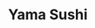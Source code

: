 ---
layout: place
title: Yama Sushi
permalink: /utah/park-city/yama-sushi.html
stateAbbr: UT
stateName: Utah
cityName: Park City
seo:
  type: restaurant
  links: null
place_id: ChIJAQBAOf1yUocReb8aTyEz2fs
photos:
  - name: >-
      places/ChIJAQBAOf1yUocReb8aTyEz2fs/photos/AeeoHcIEMAj2wol3OY6RUvGyA_A5r8hJlKNqUg-KrH5XRSKarMnyxu4gFFqsp26pDqH5RlTLhL3ndwcjd4-Wh3QhiZqi3QpllBaMS7xpcGRAC698iatdtgjQ0hfYonVMXELzheZUyRWpQD0lSSgfAh0wYRlqlVuVL7bzkEgHkPVyHjZSFFwHlEKv0-jkJbINMEckmvAhGHb5uzZS9Z820FPNJ1qaEXKBwtVkmgL0ymnoGuy3FK58ee8bsjS_xCTTXSdWOilovphdhOAC8ucuX1ejA3OqUOoc6c8KZO3DhDQo0bTRIQ
    widthPx: 1402
    heightPx: 900
    authorAttributions:
      - displayName: Yama Sushi
        uri: https://maps.google.com/maps/contrib/104080573880635958533
        photoUri: >-
          https://lh3.googleusercontent.com/a-/ALV-UjXGONguOkgVcIQc4_dEju_PJQaTwpMeH8zUoqPBnY0xpVYw6zh7=s100-p-k-no-mo
    flagContentUri: >-
      https://www.google.com/local/imagery/report/?cb_client=maps_api_places.places_api&image_key=!1e10!2sAF1QipPc-lgH6fzrNc0oJ_Y1e01Zsn1Dht6jtI_zmQnf&hl=en-US
    googleMapsUri: >-
      https://www.google.com/maps/place//data=!3m4!1e2!3m2!1sAF1QipPc-lgH6fzrNc0oJ_Y1e01Zsn1Dht6jtI_zmQnf!2e10!4m2!3m1!1s0x875272fd39400001:0xfbd933214f1abf79
  - name: >-
      places/ChIJAQBAOf1yUocReb8aTyEz2fs/photos/AeeoHcLuY033SIFj_z47TJ0Am6IfRaDv4AlyPjIyfsrjQD0funXtaJXdd6kTc90M7FRft09MV0kg1G6NjLaae6D0X7VePE6-fZj9D9CQjg9ugT_1OtSdoKMij3DJoHAO9-tgYXlurbUhRVohNS_SPunfUttAvxBLv2BN7cHCX4iATcfOkXF0BVHoyBAc_XRxVwmvx3owSWnYOC0EfBaJypf5Cz3M1ggz2stfgLK4OQCRmNk6S1SluU1xImrlSLk_YdEvxKgBykklaXDsqDGS8iUiPmzIrC7YKzQ1083DinHNrztomg
    widthPx: 1199
    heightPx: 840
    authorAttributions:
      - displayName: Yama Sushi
        uri: https://maps.google.com/maps/contrib/104080573880635958533
        photoUri: >-
          https://lh3.googleusercontent.com/a-/ALV-UjXGONguOkgVcIQc4_dEju_PJQaTwpMeH8zUoqPBnY0xpVYw6zh7=s100-p-k-no-mo
    flagContentUri: >-
      https://www.google.com/local/imagery/report/?cb_client=maps_api_places.places_api&image_key=!1e10!2sAF1QipMR6371iF6Q2HtChzbFkveuyROhYv0JRrkrT_Ox&hl=en-US
    googleMapsUri: >-
      https://www.google.com/maps/place//data=!3m4!1e2!3m2!1sAF1QipMR6371iF6Q2HtChzbFkveuyROhYv0JRrkrT_Ox!2e10!4m2!3m1!1s0x875272fd39400001:0xfbd933214f1abf79
  - name: >-
      places/ChIJAQBAOf1yUocReb8aTyEz2fs/photos/AeeoHcKy-PfKGwzirZ-vGewwMqIzh0J3hApqGCK93ybiwpbWJFPrTtPLz2bMgBgyPwqdN9b95JhR0dP4qIZvGA86Gia5SCQ3Hulj9j9Fd6Rqe5XSRVVv6gGD5y_ImeViBaQA8EtR_ea6LfEOLLIWhs0aKnTeaNhkZ9fK9WzEWKNRASupiph4_KjXREKBalf5zJSY1JWFVetzhJAt3l9B0-a4WtRFpKOWvk3ls1st4vA-umrtj8VtDWZMw12D0YjE4vVzGfgk4CbcYKksNzWXV-2hZSRqyTJTiJ9cxuTOLe8E134WTg
    widthPx: 1399
    heightPx: 900
    authorAttributions:
      - displayName: Yama Sushi
        uri: https://maps.google.com/maps/contrib/104080573880635958533
        photoUri: >-
          https://lh3.googleusercontent.com/a-/ALV-UjXGONguOkgVcIQc4_dEju_PJQaTwpMeH8zUoqPBnY0xpVYw6zh7=s100-p-k-no-mo
    flagContentUri: >-
      https://www.google.com/local/imagery/report/?cb_client=maps_api_places.places_api&image_key=!1e10!2sAF1QipN4ngmeSwe5vJB4wLJ6zRoozVEqgaUUXAs910JX&hl=en-US
    googleMapsUri: >-
      https://www.google.com/maps/place//data=!3m4!1e2!3m2!1sAF1QipN4ngmeSwe5vJB4wLJ6zRoozVEqgaUUXAs910JX!2e10!4m2!3m1!1s0x875272fd39400001:0xfbd933214f1abf79
  - name: >-
      places/ChIJAQBAOf1yUocReb8aTyEz2fs/photos/AeeoHcIcnCTUqTTdVohHQU5ohCo9PQh_O4S-VXA4bao626VrlREQfahLfyKcBpev7HkET9h4ZNpvFmvu6WyrOiN9IY2HctfkPnfzAUHAStlslfkrRMi2jR6U8GOmehkJjKCmb2PtLHF45ZSo_OmN4HM41m1LHz2Uca1Wp_fsGhGyXmM-8VwwKkIAM5vzflEeLR44WlMq1mu49nvajqqcTN5b6lITO29K0dgYx5REwTmVvvezMIv1TOxMN1BNheecfhFYEIuC846TTrfo-8NFMOBhgX3RZFef7TV90icMDDuyPfXx7g
    widthPx: 4800
    heightPx: 3204
    authorAttributions:
      - displayName: Yama Sushi
        uri: https://maps.google.com/maps/contrib/104080573880635958533
        photoUri: >-
          https://lh3.googleusercontent.com/a-/ALV-UjXGONguOkgVcIQc4_dEju_PJQaTwpMeH8zUoqPBnY0xpVYw6zh7=s100-p-k-no-mo
    flagContentUri: >-
      https://www.google.com/local/imagery/report/?cb_client=maps_api_places.places_api&image_key=!1e10!2sAF1QipOjWx6hBYGcICMZEOVhltoVh6XCTjBuZ6LC4LPx&hl=en-US
    googleMapsUri: >-
      https://www.google.com/maps/place//data=!3m4!1e2!3m2!1sAF1QipOjWx6hBYGcICMZEOVhltoVh6XCTjBuZ6LC4LPx!2e10!4m2!3m1!1s0x875272fd39400001:0xfbd933214f1abf79
  - name: >-
      places/ChIJAQBAOf1yUocReb8aTyEz2fs/photos/AeeoHcJX9LJ0JIozhFXvzJCEYsOz5R1YtPKEZ2iNNhjAb9D6ju3VzjafNony_5bmpXYm3jU4zaquj0GeZUlICBOr4LaadpJc9NDGAXDyTkNIDCuJ7E6EdMjp6tzFQ82lzA7JdySB-Q2OFQrTuF2C7DWl6Xewx5tYA7sHc7u8Vvm5kHmbNxbCsQyHfFzFec7fpN_xe7TnWNS8kjXs8ao3fNrd7MtCDBSov3FSyaIWXdLSZxRNoHzN5GHa8nw748EHcFCd7TsKjgcWH8-s9VbyPDZeN9wOebBhtPxFGqkLVof09c5hbA
    widthPx: 2026
    heightPx: 3514
    authorAttributions:
      - displayName: Yama Sushi
        uri: https://maps.google.com/maps/contrib/104080573880635958533
        photoUri: >-
          https://lh3.googleusercontent.com/a-/ALV-UjXGONguOkgVcIQc4_dEju_PJQaTwpMeH8zUoqPBnY0xpVYw6zh7=s100-p-k-no-mo
    flagContentUri: >-
      https://www.google.com/local/imagery/report/?cb_client=maps_api_places.places_api&image_key=!1e10!2sAF1QipOanv7MU7gtbLkKxeUiJkmSK41zfRjgWVmn8mm7&hl=en-US
    googleMapsUri: >-
      https://www.google.com/maps/place//data=!3m4!1e2!3m2!1sAF1QipOanv7MU7gtbLkKxeUiJkmSK41zfRjgWVmn8mm7!2e10!4m2!3m1!1s0x875272fd39400001:0xfbd933214f1abf79
  - name: >-
      places/ChIJAQBAOf1yUocReb8aTyEz2fs/photos/AeeoHcJ51uWMMlDToy4--YV57udB0ZuoSLQAKJa7iM85wNnjZ-AtZfhf-PZbdWpbD1Kq1Qk7d0kDBqFvBP9TdRYGRsry8zGLApY4g4BwAMYfa4vJsT3eYY8teJTUtd9-1CMeOdXq40wyHOHCvzZmTjmLmHPQ-NPJ-8bJmU66LwUSOL3St46PzmST7lRS_TqoyQ-FtYBAIAJKJMF5e0K24hAEO83I6SjCrMaNKut5WdGwgQhFI4TACFRewWrZanPCHZ-A62SnB2jCPH13cwJ23wFt4HpRx5UTevUyKB0_rsWY6IjD9g
    widthPx: 3600
    heightPx: 4800
    authorAttributions:
      - displayName: Yama Sushi
        uri: https://maps.google.com/maps/contrib/104080573880635958533
        photoUri: >-
          https://lh3.googleusercontent.com/a-/ALV-UjXGONguOkgVcIQc4_dEju_PJQaTwpMeH8zUoqPBnY0xpVYw6zh7=s100-p-k-no-mo
    flagContentUri: >-
      https://www.google.com/local/imagery/report/?cb_client=maps_api_places.places_api&image_key=!1e10!2sAF1QipMAg-1Vlvu3AG977FD5FerQLTukAmcQ772x-8uV&hl=en-US
    googleMapsUri: >-
      https://www.google.com/maps/place//data=!3m4!1e2!3m2!1sAF1QipMAg-1Vlvu3AG977FD5FerQLTukAmcQ772x-8uV!2e10!4m2!3m1!1s0x875272fd39400001:0xfbd933214f1abf79
  - name: >-
      places/ChIJAQBAOf1yUocReb8aTyEz2fs/photos/AeeoHcLfAgyBDp4eTQi-7Vf3dc4NpS2Ah98y6bvMBBGC6qXR5OYPzpJxbKXXCG6JGIcLrECikITgi6KToZu96cWsdKnxL8P56weFmWvbKqpowZSlM3r8SKYKQSj2wIH7LzCbKj8GsX9HHILPU84u5c5MGgM-TK3Y-m0BFZOBxItQ2LWiSUxgVCnBa4eD40JzU0z1KXvxZQz59klRY6BUbc-K9kiKEWYlb1nU1rkT5Oj1zl_0SB5zhv63buiHbb7kt4TVM8gC9PkUJrNu2K1_Rg2W_PB-aQVU72OkBHOKTX1l--Hjbb5bQwvQI9Gs5ZaYXKX8rCqn5rH7ojHHMv5UUj9t3F_dqzoPhhbAorirot6GscL241REcZaKx3I1PXM7TLpbaFf4Byj5agfeHic9KUKjLs2lkAwohEyDL6OC3-PjsOJ1g4y6
    widthPx: 3024
    heightPx: 4032
    authorAttributions:
      - displayName: Vonnie
        uri: https://maps.google.com/maps/contrib/116678335219662213938
        photoUri: >-
          https://lh3.googleusercontent.com/a-/ALV-UjXy0MAJ-HwdfeLwBula7nBqUH8vfBkMU7eRSD3cD7ApamgRqCvj=s100-p-k-no-mo
    flagContentUri: >-
      https://www.google.com/local/imagery/report/?cb_client=maps_api_places.places_api&image_key=!1e10!2sCIHM0ogKEICAgICutIHy7wE&hl=en-US
    googleMapsUri: >-
      https://www.google.com/maps/place//data=!3m4!1e2!3m2!1sCIHM0ogKEICAgICutIHy7wE!2e10!4m2!3m1!1s0x875272fd39400001:0xfbd933214f1abf79
  - name: >-
      places/ChIJAQBAOf1yUocReb8aTyEz2fs/photos/AeeoHcIMB6y7URmET0AfNQCYsd1ZrJIgog3rDbz0G5BbhjmshMeyPJa4dx-hcqRQJK_xvhOoHyhJgjFKP6dOxA5DjUcVaZVcwCMZlXmz-q57uoe2gH_ZUwUi3uVbbPjQ0-PWtj4tlJNjQrVGyFotmxKpFXUCGjLipqjCLx3ucfIp9vNbBOK58g_JAgxkFtIrfsIM_QDynregs4q589pK4F5cOLEqmjndPQMP7UkWFEIoSzI43IIp9cJDIHERisrj-iBS_MTp1hUbjDLTlL2OZMvDcqfrIP1B9ycW74hEs8Q4JVIgtA
    widthPx: 2500
    heightPx: 1724
    authorAttributions:
      - displayName: Yama Sushi
        uri: https://maps.google.com/maps/contrib/104080573880635958533
        photoUri: >-
          https://lh3.googleusercontent.com/a-/ALV-UjXGONguOkgVcIQc4_dEju_PJQaTwpMeH8zUoqPBnY0xpVYw6zh7=s100-p-k-no-mo
    flagContentUri: >-
      https://www.google.com/local/imagery/report/?cb_client=maps_api_places.places_api&image_key=!1e10!2sAF1QipOjNFVAQvujPexQiVUdIC6o0jWE3xDLIx3hnE1L&hl=en-US
    googleMapsUri: >-
      https://www.google.com/maps/place//data=!3m4!1e2!3m2!1sAF1QipOjNFVAQvujPexQiVUdIC6o0jWE3xDLIx3hnE1L!2e10!4m2!3m1!1s0x875272fd39400001:0xfbd933214f1abf79
  - name: >-
      places/ChIJAQBAOf1yUocReb8aTyEz2fs/photos/AeeoHcKUqYPudpzRY0-5LKGe_aA5dITKU_UEUv7b8DB4Fhk7gVN4A1pFNvUJmXQ58pcD1rkowvYEKa5_F2RHrM7qaqOJOhRTQMHByyA9FUCU-J3IlYkN9Mjdht-ole_165VaxDlPCUfftxyx3rAXGT-GUBK0-e7JIVaTBA7r_4sJXkiOGFvMZgOcLWqk1GfQVvxYI9P0GCcm7iWPSF6KHlrLgzI-zSMRgCr137jgjZ54iYu_jp8izW45biZopHPEN8egJ_BTdwnQ2DV7IA_rzBZWSbnZwqxs0YlRsQcT7D4oJ31Tuw
    widthPx: 3000
    heightPx: 1933
    authorAttributions:
      - displayName: Yama Sushi
        uri: https://maps.google.com/maps/contrib/104080573880635958533
        photoUri: >-
          https://lh3.googleusercontent.com/a-/ALV-UjXGONguOkgVcIQc4_dEju_PJQaTwpMeH8zUoqPBnY0xpVYw6zh7=s100-p-k-no-mo
    flagContentUri: >-
      https://www.google.com/local/imagery/report/?cb_client=maps_api_places.places_api&image_key=!1e10!2sAF1QipOlu8FBSw1wJfWwPoB6MYS_yCqIf8Q2Z7D8XP8c&hl=en-US
    googleMapsUri: >-
      https://www.google.com/maps/place//data=!3m4!1e2!3m2!1sAF1QipOlu8FBSw1wJfWwPoB6MYS_yCqIf8Q2Z7D8XP8c!2e10!4m2!3m1!1s0x875272fd39400001:0xfbd933214f1abf79
  - name: >-
      places/ChIJAQBAOf1yUocReb8aTyEz2fs/photos/AeeoHcJqfiI4As78P67ZK_FY2gK3Wpn_7q6EicnMEgRgUHShC8mBXpLFTF4wrQYs9JQ0U5NsQueFIp8Vx6OYISoWvKwUzU2fcNtSZhtd-1DFD5l9AnkDGc60jLByNCzxJaiuZBrvYhj0nH9g76LpbqugZwcGlW3JxR_wn96zrMreJZt1aqDgH7INd4DL1mN0dymnT_DKp3vYymd9e20u2Eg_bd2GDANJeK7MrAq6ZZ167RqGwt1igmd_t7z_g008eoYGUGkwWs-2BpRRd-dhEumhdTLLbq_x7aO-k7UuwAX2HdzzMA
    widthPx: 3600
    heightPx: 4800
    authorAttributions:
      - displayName: Yama Sushi
        uri: https://maps.google.com/maps/contrib/104080573880635958533
        photoUri: >-
          https://lh3.googleusercontent.com/a-/ALV-UjXGONguOkgVcIQc4_dEju_PJQaTwpMeH8zUoqPBnY0xpVYw6zh7=s100-p-k-no-mo
    flagContentUri: >-
      https://www.google.com/local/imagery/report/?cb_client=maps_api_places.places_api&image_key=!1e10!2sAF1QipN-z8yKA41s0YSLdIKLYs-WdSd2zKQAMszSAld6&hl=en-US
    googleMapsUri: >-
      https://www.google.com/maps/place//data=!3m4!1e2!3m2!1sAF1QipN-z8yKA41s0YSLdIKLYs-WdSd2zKQAMszSAld6!2e10!4m2!3m1!1s0x875272fd39400001:0xfbd933214f1abf79
address: 9100 Marsac Ave Sixth Floor, Park City, UT 84060, USA
street: 9100 Marsac Ave Sixth Floor
city: Park City
state: UT
zip: '84060'
country: USA
neighborhood: null
latitude: '40.616017'
longitude: '-111.511912'
accessibility_options:
  wheelchairAccessibleParking: true
  wheelchairAccessibleEntrance: true
  wheelchairAccessibleSeating: true
business_status: CLOSED_TEMPORARILY
name: Yama Sushi
google_maps_links:
  directionsUri: >-
    https://www.google.com/maps/dir//''/data=!4m7!4m6!1m1!4e2!1m2!1m1!1s0x875272fd39400001:0xfbd933214f1abf79!3e0
  placeUri: https://maps.google.com/?cid=18147592391620214649
  writeAReviewUri: >-
    https://www.google.com/maps/place//data=!4m3!3m2!1s0x875272fd39400001:0xfbd933214f1abf79!12e1
  reviewsUri: >-
    https://www.google.com/maps/place//data=!4m4!3m3!1s0x875272fd39400001:0xfbd933214f1abf79!9m1!1b1
  photosUri: >-
    https://www.google.com/maps/place//data=!4m3!3m2!1s0x875272fd39400001:0xfbd933214f1abf79!10e5
primary_type: Sushi Restaurant
opening_hours:
  regular: null
  current: null
secondary_opening_hours:
  regular:
    weekdayDescriptions: null
    type: null
  current:
    weekdayDescriptions: null
    type: null
phone: null
price_level: null
price_range: null
rating: null
rating_count: 0
website: null
description: >-
  Explore Yama Sushi in Park City, UT$$$Yama Sushi in Park City, UT, stands out
  as a go-to spot for fresh sushi and Japanese-inspired dishes in a welcoming
  mountain setting. This sushi restaurant boasts accessible features like
  wheelchair-friendly parking and entrances, making it easy for everyone to
  enjoy authentic flavors and creative rolls. Diners can expect a cozy
  atmosphere with a focus on high-quality ingredients, ideal for those seeking
  top-rated sushi options near scenic outdoor areas. The menu highlights a
  variety of expertly prepared selections, from classic nigiri to innovative
  specials, appealing to anyone exploring Japanese places in the region. Whether
  you're looking for sushi close to me or a relaxing meal after outdoor
  adventures, this spot combines taste and convenience seamlessly.
generative_summary: >-
  Explore Yama Sushi in Park City, UT$$$Yama Sushi in Park City, UT, stands out
  as a go-to spot for fresh sushi and Japanese-inspired dishes in a welcoming
  mountain setting. This sushi restaurant boasts accessible features like
  wheelchair-friendly parking and entrances, making it easy for everyone to
  enjoy authentic flavors and creative rolls. Diners can expect a cozy
  atmosphere with a focus on high-quality ingredients, ideal for those seeking
  top-rated sushi options near scenic outdoor areas. The menu highlights a
  variety of expertly prepared selections, from classic nigiri to innovative
  specials, appealing to anyone exploring Japanese places in the region. Whether
  you're looking for sushi close to me or a relaxing meal after outdoor
  adventures, this spot combines taste and convenience seamlessly.
generative_disclosure: Summarized by AI using the Grok-3-Mini model.
reviews: null
review_summary: >-
  Customer Feedback on Yama Sushi$$$Although specific reviews for Yama Sushi are
  limited, feedback from similar sushi restaurants often highlights the appeal
  of fresh, flavorful dishes that keep visitors coming back for more. Many
  appreciate the authentic preparation and variety of options, making it a solid
  choice for those searching for the best sushi near me in a casual dining
  environment. Common praises include the welcoming vibe and attention to
  detail, with guests noting how it enhances a laid-back meal experience in Park
  City. Overall, it's described as a reliable pick for sushi enthusiasts,
  offering good value without any major drawbacks, though some mention it's
  worth checking for updates on temporary closures. If you're exploring
  top-rated sushi places, this one tends to deliver a satisfying experience that
  balances quality and enjoyment.
review_disclosure: Summarized by AI using the Grok-3-Mini model.
parking_options: null
payment_options: null
allow_dogs: null
curbside_pickup: null
delivery: null
dine_in: null
good_for_children: null
good_for_groups: null
good_for_sports: null
live_music: null
menu_for_children: null
outdoor_seating: null
reservable: null
restroom: null
serves_beer: null
serves_breakfast: null
serves_brunch: null
serves_cocktails: null
serves_coffee: null
serves_dinner: null
serves_dessert: null
serves_lunch: null
serves_vegetarian_food: null
serves_wine: null
takeout: null
update_category: pro
places_description: null

---